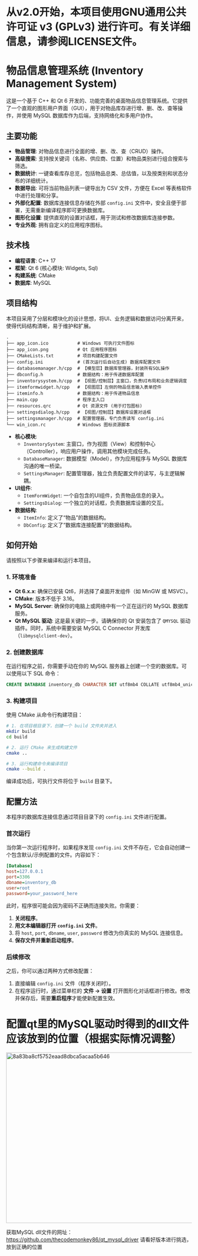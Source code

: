 # 从v2.0开始，本项目使用GNU通用公共许可证 v3 (GPLv3) 进行许可。有关详细信息，请参阅LICENSE文件。

# 物品信息管理系统 (Inventory Management System)

这是一个基于 C++ 和 Qt 6 开发的、功能完善的桌面物品信息管理系统。它提供了一个直观的图形用户界面（GUI），用于对物品库存进行增、删、改、查等操作，并使用 MySQL 数据库作为后端，支持网络化和多用户协作。

## 主要功能

* **物品管理**: 对物品信息进行全面的增、删、改、查（CRUD）操作。
* **高级搜索**: 支持按关键词（名称、供应商、位置）和物品类别进行组合搜索与筛选。
* **数据统计**: 一键查看库存总览，包括物品总类、总估值，以及按类别和状态分布的详细统计。
* **数据导出**: 可将当前物品列表一键导出为 CSV 文件，方便在 Excel 等表格软件中进行处理和分享。
* **外部化配置**: 数据库连接信息存储在外部 `config.ini` 文件中，安全且便于部署，无需重新编译程序即可更换数据库。
* **图形化设置**: 提供直观的设置对话框，用于测试和修改数据库连接参数。
* **专业外观**: 拥有自定义的应用程序图标。



## 技术栈

* **编程语言**: C++ 17
* **框架**: Qt 6 (核心模块: Widgets, Sql)
* **构建系统**: CMake
* **数据库**: MySQL

## 项目结构

本项目采用了分层和模块化的设计思想，将UI、业务逻辑和数据访问分离开来，使得代码结构清晰，易于维护和扩展。

```
.
├── app_icon.ico           # Windows 可执行文件图标
├── app_icon.png           # Qt 应用程序图标
├── CMakeLists.txt         # 项目构建配置文件
├── config.ini             # (首次运行后自动生成) 数据库配置文件
├── databasemanager.h/cpp  # 【模型层】数据库管理器，封装所有SQL操作
├── dbconfig.h             # 数据结构：用于传递数据库配置
├── inventorysystem.h/cpp  # 【视图/控制层】主窗口，负责UI布局和业务逻辑调度
├── itemformwidget.h/cpp   # 【视图层】左侧的物品信息输入表单控件
├── iteminfo.h             # 数据结构：用于传递物品信息
├── main.cpp               # 程序主入口
├── resources.qrc          # Qt 资源文件 (用于打包图标)
├── settingsdialog.h/cpp   # 【视图/控制层】数据库设置对话框
├── settingsmanager.h/cpp  # 配置管理器，专门负责读写 config.ini
└── win_icon.rc            # Windows 图标资源脚本
```

* **核心模块**:
    * `InventorySystem`: 主窗口，作为视图（View）和控制中心（Controller），响应用户操作，调用其他模块完成任务。
    * `DatabaseManager`: 数据模型（Model），作为应用程序与 MySQL 数据库沟通的唯一桥梁。
    * `SettingsManager`: 配置管理器，独立负责配置文件的读写，与主逻辑解耦。
* **UI组件**:
    * `ItemFormWidget`: 一个自包含的UI组件，负责物品信息的录入。
    * `SettingsDialog`: 一个独立的对话框，负责数据库设置的交互。
* **数据结构**:
    * `ItemInfo`: 定义了“物品”的数据结构。
    * `DbConfig`: 定义了“数据库连接配置”的数据结构。

## 如何开始

请按照以下步骤来编译和运行本项目。

### 1. 环境准备

* **Qt 6.x.x**: 确保已安装 Qt6，并选择了桌面开发组件（如 MinGW 或 MSVC）。
* **CMake**: 版本不低于 3.16。
* **MySQL Server**: 确保你的电脑上或网络中有一个正在运行的 MySQL 数据库服务。
* **Qt MySQL 驱动**: 这是最关键的一步。请确保你的 Qt 安装包含了 `QMYSQL` 驱动插件。同时，系统中需要安装 MySQL C Connector 开发库（`libmysqlclient-dev`）。

### 2. 创建数据库

在运行程序之前，你需要手动在你的 MySQL 服务器上创建一个空的数据库。可以使用以下 SQL 命令：
```sql
CREATE DATABASE inventory_db CHARACTER SET utf8mb4 COLLATE utf8mb4_unicode_ci;
```

### 3. 构建项目

使用 CMake 从命令行构建项目：

```bash
# 1. 在项目根目录下，创建一个 build 文件夹并进入
mkdir build
cd build

# 2. 运行 CMake 来生成构建文件
cmake ..

# 3. 运行构建命令来编译项目
cmake --build .
```
编译成功后，可执行文件将位于 `build` 目录下。

## 配置方法

本程序的数据库连接信息通过项目目录下的 `config.ini` 文件进行配置。

### 首次运行

当你第一次运行程序时，如果程序发现 `config.ini` 文件不存在，它会自动创建一个包含默认/示例配置的文件。内容如下：

```ini
[Database]
host=127.0.0.1
port=3306
dbname=inventory_db
user=root
password=your_password_here
```

此时，程序很可能会因为密码不正确而连接失败。你需要：

1.  **关闭程序**。
2.  **用文本编辑器打开 `config.ini` 文件**。
3.  将 `host`, `port`, `dbname`, `user`, `password` 修改为你真实的 MySQL 连接信息。
4.  **保存文件并重新启动程序**。

### 后续修改

之后，你可以通过两种方式修改配置：
1.  直接编辑 `config.ini` 文件（程序关闭时）。
2.  在程序运行时，通过菜单栏的 **文件 -> 设置** 打开图形化对话框进行修改。修改并保存后，需要**重启程序**才能使新配置生效。

# 配置qt里的MySQL驱动时得到的dll文件应该放到的位置（根据实际情况调整）
<img width="910" height="463" alt="8a83ba8cf5752eaad8dbca5acaa5b646" src="https://github.com/user-attachments/assets/48e8d113-d1fa-49f9-9ceb-a440b5f095e0" />

获取MySQL dll文件的网址：https://github.com/thecodemonkey86/qt_mysql_driver  请看好版本进行挑选，放到正确的位置
